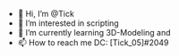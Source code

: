 - 👋 Hi, I’m @Tick
- 👀 I’m interested in scripting
- 🌱 I’m currently learning 3D-Modeling and <Lua/>
- 📫 How to reach me DC: [Tick_05]#2049

